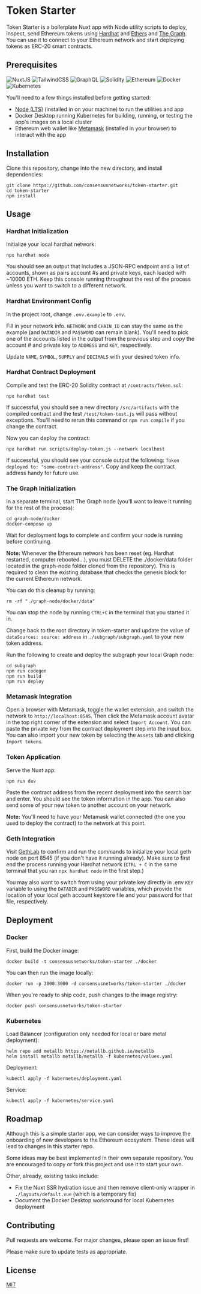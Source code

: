 # Token Starter

Token Starter is a boilerplate Nuxt app with Node utility scripts to deploy, inspect, send Ethereum tokens using [Hardhat](https://github.com/nomiclabs/hardhat) and [Ethers](https://github.com/ethers-io/ethers.js/) and [The Graph](https://github.com/graphprotocol/graph-node). You can use it to connect to your Ethereum network and start deploying tokens as ERC-20 smart contracts.

## Prerequisites

![NuxtJS](https://img.shields.io/badge/Nuxt-black?style=for-the-badge&logo=nuxt.js&logoColor=white)
![TailwindCSS](https://img.shields.io/badge/tailwindcss-%2338B2AC.svg?style=for-the-badge&logo=tailwind-css&logoColor=white)
![GraphQL](https://img.shields.io/badge/-GraphQL-E10098?style=for-the-badge&logo=graphql&logoColor=white)
![Solidity](https://img.shields.io/badge/Solidity-%23363636.svg?style=for-the-badge&logo=solidity&logoColor=white)
![Ethereum](https://img.shields.io/badge/Ethereum-3C3C3D?style=for-the-badge&logo=Ethereum&logoColor=white)
![Docker](https://img.shields.io/badge/docker-%230db7ed.svg?style=for-the-badge&logo=docker&logoColor=white)
![Kubernetes](https://img.shields.io/badge/kubernetes-%23326ce5.svg?style=for-the-badge&logo=kubernetes&logoColor=white)

You'll need to a few things installed before getting started: 
- [Node (LTS)](https://nodejs.org/en/download/) (installed in on your machine) to run the utilities and app
- Docker Desktop running Kubernetes for building, running, or testing the app's images on a local cluster
- Ethereum web wallet like [Metamask](https://metamask.io/) (installed in your browser) to interact with the app
  
## Installation

Clone this repository, change into the new directory, and install dependencies:

```shell
git clone https://github.com/consensusnetworks/token-starter.git
cd token-starter
npm install
```

## Usage

### Hardhat Initialization

Initialize your local hardhat network:

```shell
npx hardhat node
```

You should see an output that includes a JSON-RPC endpoint and a list of accounts, shown as pairs account #s and private keys, each loaded with ~10000 ETH. Keep this console running throughout the rest of the process unless you want to switch to a different network.

### Hardhat Environment Config

In the project root, change `.env.example` to `.env`. 
   
Fill in your network info. `NETWORK` and `CHAIN_ID` can stay the same as the example (and `DATADIR` and `PASSWORD` can remain blank). You'll need to pick one of the accounts listed in the output from the previous step and copy the account # and private key to `ADDRESS` and `KEY`, respectively. 

Update `NAME`, `SYMBOL`, `SUPPLY` and `DECIMALS` with your desired token info. 

### Hardhat Contract Deployment

Compile and test the ERC-20 Solidity contract at `/contracts/Token.sol`:

```shell
npx hardhat test
```

If successful, you should see a new directory `/src/artifacts` with the compiled contract and the test `/test/token-test.js` will pass without exceptions. You'll need to rerun this command or `npm run compile` if you change the contract.

Now you can deploy the contract:

```
npx hardhat run scripts/deploy-token.js --network localhost
```

If successful, you should see your console output the following: `Token deployed to: "some-contract-address"`. Copy and keep the contract address handy for future use.

### The Graph Initialization

In a separate terminal, start The Graph node (you'll want to leave it running for the rest of the process):

```shell
cd graph-node/docker
docker-compose up
```

Wait for deployment logs to complete and confirm your node is running before continuing. 

**Note:** Whenever the Ethereum network has been reset (eg. Hardhat restarted, computer rebooted…), you must DELETE the ./docker/data folder located in the graph-node folder cloned from the repository).
This is required to clean the existing database that checks the genesis block for the current Ethereum network. 

You can do this cleanup by running:

```shell
rm -rf "./graph-node/docker/data"
```

You can stop the node by running `CTRL+C` in the terminal that you started it in.

Change back to the root directory in token-starter and update the value of `dataSources: source: address` in `./subgraph/subgraph.yaml` to your new token address.

Run the following to create and deploy the subgraph your local Graph node:

```shell
cd subgraph
npm run codegen
npm run build
npm run deploy
```

### Metamask Integration

Open a browser with Metamask, toggle the wallet extension, and switch the network to `http://localhost:8545`. Then click the Metamask account avatar in the top right corner of the extension and select `Import Account`. You can paste the private key from the contract deployment step into the input box. You can also import your new token by selecting the `Assets` tab and clicking `Import tokens`.

### Token Application

Serve the Nuxt app:

```shell
npm run dev
```

Paste the contract address from the recent deployment into the search bar and enter. You should see the token information in the app. You can also send some of your new token to another account on your network.

**Note:** You'll need to have your Metamask wallet connected (the one you used to deploy the contract) to the network at this point.

### Geth Integration

Visit [GethLab](https://github.com/natemiller1/GethLab) to confirm and run the commands to initialize your local geth node on port 8545 (if you don't have it running already). Make sure to first end the process running your Hardhat network (`CTRL + C` in the same terminal that you ran `npx hardhat node` in the first step.) 

You may also want to switch from using your private key directly in .env `KEY` variable to using the `DATADIR` and `PASSWORD` variables, which provide the location of your local geth account keystore file and your password for that file, respectively.

## Deployment

### Docker

First, build the Docker image:

```shell
docker build -t consensusnetworks/token-starter ./docker
```

You can then run the image locally:

```shell
docker run -p 3000:3000 -d consensusnetworks/token-starter ./docker
```

When you're ready to ship code, push changes to the image registry:

```shell
docker push consensusnetworks/token-starter
```

### Kubernetes

Load Balancer (configuration only needed for local or bare metal deployment):
```shell
helm repo add metallb https://metallb.github.io/metallb
helm install metallb metallb/metallb -f kubernetes/values.yaml
```

Deployment:
```shell
kubectl apply -f kubernetes/deployment.yaml
```

Service:
```shell
kubectl apply -f kubernetes/service.yaml
```

## Roadmap

Although this is a simple starter app, we can consider ways to improve the onboarding of new developers to the Ethereum ecosystem. These ideas will lead to changes in this starter repo. 

Some ideas may be best implemented in their own separate repository. You are encouraged to copy or fork this project and use it to start your own.

Other, already, existing tasks include:
- Fix the Nuxt SSR hydration issue and then remove client-only wrapper in `./layouts/default.vue` (which is a temporary fix)
- Document the Docker Desktop workaround for local Kubernetes deployment

## Contributing

Pull requests are welcome. For major changes, please open an issue first!

Please make sure to update tests as appropriate.

## License

[MIT](https://choosealicense.com/licenses/mit/)
